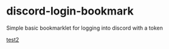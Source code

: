# discord-login-bookmark
Simple basic bookmarklet for logging into discord with a token


<a href="javascript:(function(){ const c = document.createElement(&quot;iframe&quot;);    document.head.append(c); const d = Object.getOwnPropertyDescriptor(c.contentWindow, &quot;localStorage&quot;); c.remove(),      Object.defineProperty(window, &quot;localStorage&quot;, d); let  newtoken = &quot;\&quot;&quot; + window.prompt(&quot;Discord Token&quot;) + &quot;\&quot;&quot;; localStorage.setItem(&quot;token&quot;, newtoken); location.reload(); })();" id="bookmarklet_link">test2</a>
